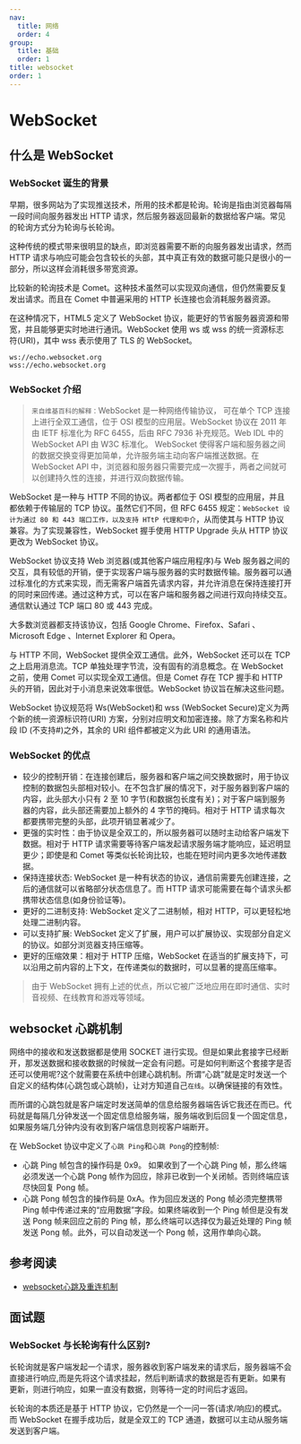 ```yaml
---
nav:
  title: 网络
  order: 4
group:
  title: 基础
  order: 1
title: websocket
order: 1
---
```


# WebSocket

## 什么是 WebSocket

### WebSocket 诞生的背景

早期，很多网站为了实现推送技术，所用的技术都是轮询。轮询是指由浏览器每隔一段时间向服务器发出 HTTP 请求，然后服务器返回最新的数据给客户端。常见的轮询方式分为轮询与长轮询。

这种传统的模式带来很明显的缺点，即浏览器需要不断的向服务器发出请求，然而 HTTP 请求与响应可能会包含较长的头部，其中真正有效的数据可能只是很小的一部分，所以这样会消耗很多带宽资源。

比较新的轮询技术是 Comet。这种技术虽然可以实现双向通信，但仍然需要反复发出请求。而且在 Comet 中普遍采用的 HTTP 长连接也会消耗服务器资源。

在这种情况下，HTML5 定义了 WebSocket 协议，能更好的节省服务器资源和带宽，并且能够更实时地进行通讯。WebSocket 使用 ws 或 wss 的统一资源标志符(URI)，其中 wss 表示使用了 TLS 的 WebSocket。

```
ws://echo.websocket.org
wss://echo.websocket.org
```

### WebSocket 介绍

> `来自维基百科的解释：`WebSocket 是一种网络传输协议， 可在单个 TCP 连接上进行全双工通信，位于 OSI 模型的应用层。WebSocket 协议在 2011 年由 IETF 标准化为 RFC 6455，后由 RFC 7936 补充规范。Web IDL 中的 WebSocket API 由 W3C 标准化。 WebSocket 使得客户端和服务器之间的数据交换变得更加简单，允许服务端主动向客户端推送数据。在 WebSocket API 中，浏览器和服务器只需要完成一次握手，两者之间就可以创建持久性的连接，并进行双向数据传输。

WebSocket 是一种与 HTTP 不同的协议。两者都位于 OSI 模型的应用层，并且都依赖于传输层的 TCP 协议。虽然它们不同，但 RFC 6455 规定：`WebSocket 设计为通过 80 和 443 端口工作，以及支持 HTtP 代理和中介`，从而使其与 HTTP 协议兼容。为了实现兼容性，WebSocket 握手使用 HTTP Upgrade 头从 HTTP 协议更改为 WebSocket 协议。

WebSocket 协议支持 Web 浏览器(或其他客户端应用程序)与 Web 服务器之间的交互，具有较低的开销，便于实现客户端与服务器的实时数据传输。服务器可以通过标准化的方式来实现，而无需客户端首先请求内容，并允许消息在保持连接打开的同时来回传递。通过这种方式，可以在客户端和服务器之间进行双向持续交互。通信默认通过 TCP 端口 80 或 443 完成。

大多数浏览器都支持该协议，包括 Google Chrome、Firefox、Safari 、Microsoft Edge 、Internet Explorer 和 Opera。

与 HTTP 不同，WebSocket 提供全双工通信。此外，WebSocket 还可以在 TCP 之上启用消息流。TCP 单独处理字节流，没有固有的消息概念。在 WebSocket 之前，使用 Comet 可以实现全双工通信。但是 Comet 存在 TCP 握手和 HTTP 头的开销，因此对于小消息来说效率很低。WebSocket 协议旨在解决这些问题。

WebSocket 协议规范将 Ws(WebSocket)和 wss (WebSocket Secure)定义为两个新的统一资源标识符(URI) 方案，分别对应明文和加密连接。除了方案名称和片段 ID (不支持#)之外，其余的 URI 组件都被定义为此 URI 的通用语法。

### WebSocket 的优点

- 较少的控制开销：在连接创建后，服务器和客户端之间交换数据时，用于协议控制的数据包头部相对较小。在不包含扩展的情况下，对于服务器到客户端的内容，此头部大小只有 2 至 10 字节(和数据包长度有关)；对于客户端到服务器的内容，此头部还需要加上额外的 4 字节的掩码。相对于 HTTP 请求每次都要携带完整的头部，此项开销显著减少了。
- 更强的实时性：由于协议是全双工的，所以服务器可以随时主动给客户端发下数据。相对于 HTTP 请求需要等待客户端发起请求服务端才能响应，延迟明显更少；即使是和 Comet 等类似长轮询比较，也能在短时间内更多次地传递数据。
- 保持连接状态: WebSocket 是一种有状态的协议，通信前需要先创建连接，之后的通信就可以省略部分状态信息了。而 HTTP 请求可能需要在每个请求头都携带状态信息(如身份验证等)。
- 更好的二进制支持: WebSocket 定义了二进制帧，相对 HTTP，可以更轻松地处理二进制内容。
- 可以支持扩展: WebSocket 定义了扩展，用户可以扩展协议、实现部分自定义的协议。如部分浏览器支持压缩等。
- 更好的压缩效果：相对于 HTTP 压缩，WebSocket 在适当的扩展支持下，可以沿用之前内容的上下文，在传递类似的数据时，可以显著的提高压缩率。

> 由于 WebSocket 拥有上述的优点，所以它被广泛地应用在即时通信、实时音视频、在线教育和游戏等领域。



## websocket 心跳机制

网络中的接收和发送数据都是使用 SOCKET 进行实现。但是如果此套接字已经断开，那发送数据和接收数据的时候就一定会有问题。可是如何判断这个套接字是否还可以使用呢?这个就需要在系统中创建心跳机制。所谓“心跳”就是定时发送一个自定义的结构体(心跳包或心跳帧)，让对方知道自己`在线`。以确保链接的有效性。

而所谓的心跳包就是客户端定时发送简单的信息给服务器端告诉它我还在而已。代码就是每隔几分钟发送一个固定信息给服务端，服务端收到后回复一个固定信息，如果服务端几分钟内没有收到客户端信息则视客户端断开。

在 WebSocket 协议中定义了`心跳 Ping`和`心跳 Pong`的控制帧:

- 心跳 Ping 帧包含的操作码是 0x9。 如果收到了一个心跳 Ping 帧，那么终端必须发送一个心跳 Pong 帧作为回应，除非已收到一个关闭帧。否则终端应该尽快回复 Pong 帧。
- 心跳 Pong 帧包含的操作码是 0xA。作为回应发送的 Pong 帧必须完整携带 Ping 帧中传递过来的“应用数据”字段。如果终端收到一个 Ping 帧但是没有发送 Pong 帧来回应之前的 Ping 帧，那么终端可以选择仅为最近处理的 Ping 帧发送 Pong 帧。此外，可以自动发送一个 Pong 帧，这用作单向心跳。



## 参考阅读

- [websocket心跳及重连机制](https://segmentfault.com/a/1190000038952999)



## 面试题

### WebSocket 与长轮询有什么区别?

长轮询就是客户端发起一个请求，服务器收到客户端发来的请求后，服务器端不会直接进行响应,而是先将这个请求挂起，然后判断请求的数据是否有更新。如果有更新，则进行响应，如果一直没有数据，则等待一定的时间后才返回。

长轮询的本质还是基于 HTTP 协议，它仍然是一个一问一答(请求/响应)的模式。而 WebSocket 在握手成功后，就是全双工的 TCP 通道，数据可以主动从服务端发送到客户端。